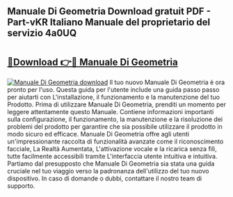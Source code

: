 ## Manuale Di Geometria Download gratuit PDF - Part-vKR Italiano Manuale del proprietario del servizio 4a0UQ

# <h2><a href="http://df9fi4.blite.top/?on=Manuale+Di+Geometria">🔗Download 👉🔴 Manuale Di Geometria</a></h2>

[![Manuale Di Geometria download](https://i.imgur.com/lujVjoI.png)](http://df9fi4.blite.top/?on=Manuale+Di+Geometria)
Il tuo nuovo Manuale Di Geometria è ora pronto per l'uso. Questa guida per l'utente include una guida passo passo per aiutarti con L'installazione, il funzionamento e la manutenzione del tuo Prodotto. Prima di utilizzare Manuale Di Geometria, prenditi un momento per leggere attentamente questo Manuale. Contiene informazioni importanti sulla configurazione, il funzionamento, la manutenzione e la risoluzione dei problemi del prodotto per garantire che sia possibile utilizzare il prodotto in modo sicuro ed efficace. Manuale Di Geometria offre agli utenti un'impressionante raccolta di funzionalità avanzate come il riconoscimento facciale, La Realtà Aumentata, L'attivazione vocale e la ricarica senza fili, tutte facilmente accessibili tramite L'interfaccia utente intuitiva e intuitiva. Partiamo dal presupposto che Manuale Di Geometria sia stata una guida cruciale nel tuo viaggio verso la padronanza dell'utilizzo del tuo nuovo dispositivo. In caso di domande o dubbi, contattare il nostro team di supporto.
